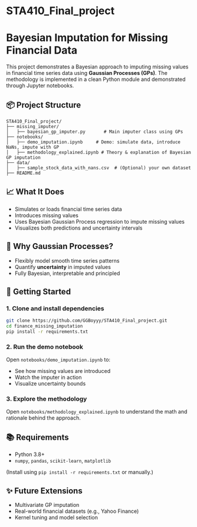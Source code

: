 # STA410_Final_project
# Bayesian Imputation for Missing Financial Data

This project demonstrates a Bayesian approach to imputing missing values in financial time series data using **Gaussian Processes (GPs)**. The methodology is implemented in a clean Python module and demonstrated through Jupyter notebooks.

## 📦 Project Structure
```
STA410_Final_project/
├── missing_imputer/
│   ├── bayesian_gp_imputer.py       # Main imputer class using GPs
├── notebooks/
│   ├── demo_imputation.ipynb     # Demo: simulate data, introduce NaNs, impute with GP
│   ├── methodology_explained.ipynb # Theory & explanation of Bayesian GP imputation
├── data/
│   ├── sample_stock_data_with_nans.csv  # (Optional) your own dataset
├── README.md
```

## 📈 What It Does
- Simulates or loads financial time series data
- Introduces missing values
- Uses Bayesian Gaussian Process regression to impute missing values
- Visualizes both predictions and uncertainty intervals

## 🧠 Why Gaussian Processes?
- Flexibly model smooth time series patterns
- Quantify **uncertainty** in imputed values
- Fully Bayesian, interpretable and principled

## 🚀 Getting Started
### 1. Clone and install dependencies
```bash
git clone https://github.com/GGBoyyy/STA410_Final_project.git
cd finance_missing_imputation
pip install -r requirements.txt
```

### 2. Run the demo notebook
Open `notebooks/demo_imputation.ipynb` to:
- See how missing values are introduced
- Watch the imputer in action
- Visualize uncertainty bounds

### 3. Explore the methodology
Open `notebooks/methodology_explained.ipynb` to understand the math and rationale behind the approach.

## 📚 Requirements
- Python 3.8+
- `numpy`, `pandas`, `scikit-learn`, `matplotlib`

(Install using `pip install -r requirements.txt` or manually.)

## ✨ Future Extensions
- Multivariate GP imputation
- Real-world financial datasets (e.g., Yahoo Finance)
- Kernel tuning and model selection



